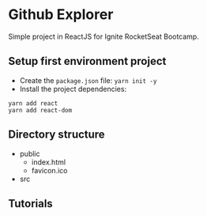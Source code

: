 # Github Explorer
Simple project in ReactJS for Ignite RocketSeat Bootcamp.

## Setup first environment project
* Create the `package.json` file: `yarn init -y`
* Install the project dependencies:
```
yarn add react
yarn add react-dom
```

## Directory structure
- public
    - index.html
    - favicon.ico
- src


## Tutorials